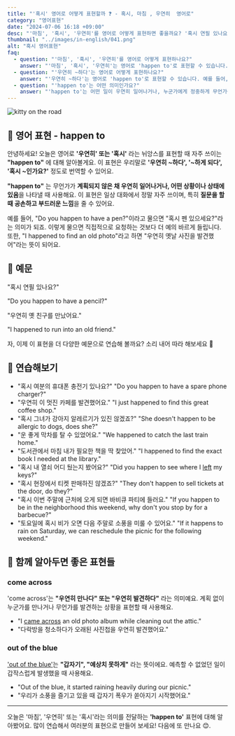 ```yaml
---
title: "'혹시' 영어로 어떻게 표현할까 ❓ - 혹시, 마침 , 우연히  영어로"
category: "영어표현"
date: "2024-07-06 16:18 +09:00"
desc: "'마침', '혹시', '우연히'를 영어로 어떻게 표현하면 좋을까요? '혹시 연필 있나요?', '우연히 옛 친구를 만났어요.' 등을 영어로 표현하는 법을 배워봅시다. 다양한 예문을 통해서 연습하고 본인의 표현으로 만들어 보세요."
thumbnail: "../images/in-english/041.png"
alt: "혹시 영어표현"
faq:
  - question: "'마침', '혹시', '우연히'를 영어로 어떻게 표현하나요?"
    answer: "'마침', '혹시', '우연히'는 영어로 'happen to'로 표현할 수 있습니다. 예를 들어, '혹시 연필 있나요?'는 'Do you happen to have a pencil?'로 말할 수 있습니다."
  - question: "'우연히 ~하다'는 영어로 어떻게 표현하나요?"
    answer: "'우연히 ~하다'는 영어로 'happen to'로 표현할 수 있습니다. 예를 들어, '우연히 옛 친구를 만났어요.'는 'I happened to run into an old friend.'로 말할 수 있습니다."
  - question: "'happen to'는 어떤 의미인가요?"
    answer: "'happen to'는 어떤 일이 우연히 일어나거나, 누군가에게 정중하게 무언가를 물어볼 때 사용되는 표현입니다. 예를 들어, 'Do you happen to have~?'는 '혹시 ~있나요?'라는 의미입니다."
---
```


![kitty on the road](../images/in-english/041-1.avif)

## 🌟 영어 표현 - happen to

안녕하세요! 오늘은 영어로 **'우연히' 또는 '혹시'** 라는 뉘앙스를 표현할 때 자주 쓰이는 **"happen to"** 에 대해 알아볼게요. 이 표현은 우리말로 **'우연히 ~하다', '~하게 되다', '혹시 ~인가요?'** 정도로 번역할 수 있어요.

**"happen to"** 는 무언가가 **계획되지 않은 채 우연히 일어나거나, 어떤 상황이나 상태에 있음**을 나타낼 때 사용해요. 이 표현은 일상 대화에서 정말 자주 쓰이며, 특히 **질문을 할 때 공손하고 부드러운 느낌**을 줄 수 있어요.

예를 들어, "Do you happen to have a pen?"이라고 물으면 "혹시 펜 있으세요?"라는 의미가 되죠. 이렇게 물으면 직접적으로 요청하는 것보다 더 예의 바르게 들립니다. 또한, "I happened to find an old photo"라고 하면 "우연히 옛날 사진을 발견했어"라는 뜻이 되어요.

## 📖 예문

"혹시 연필 있나요?"

"Do you happen to have a pencil?"

"우연히 옛 친구를 만났어요."

"I happened to run into an old friend."

자, 이제 이 표현을 더 다양한 예문으로 연습해 볼까요? 소리 내어 따라 해보세요 🌟

## 💬 연습해보기

<ul data-interactive-list>
  <li data-interactive-item>
    <span data-toggler>"혹시 여분의 휴대폰 충전기 있나요?"</span>
    <span data-answer>"Do you happen to have a spare phone charger?"</span>
  </li>
  <li data-interactive-item>
    <span data-toggler>"우연히 이 멋진 카페를 발견했어요."</span>
    <span data-answer>"I just happened to find this great coffee shop."</span>
  </li>
  <li data-interactive-item>
    <span data-toggler>"혹시 그녀가 강아지 알레르기가 있진 않겠죠?"</span>
    <span data-answer>"She doesn't happen to be allergic to dogs, does she?"</span>
  </li>
  <li data-interactive-item>
    <span data-toggler>"운 좋게 막차를 탈 수 있었어요."</span>
    <span data-answer>"We happened to catch the last train home."</span>
  </li>
  <li data-interactive-item>
    <span data-toggler>"도서관에서 마침 내가 필요한 책을 딱 찾았어."</span>
    <span data-answer>"I happened to find the exact book I needed at the library."</span>
  </li>
  <li data-interactive-item>
    <span data-toggler>"혹시 내 열쇠 어디 뒀는지 봤어요?"</span>
    <span data-answer>"Did you happen to see where I <a href="/blog/in-english/402.leave/">left</a> my keys?"</span>
  </li>
  <li data-interactive-item>
    <span data-toggler>"혹시 현장에서 티켓 판매하진 않겠죠?"</span>
    <span data-answer>"They don't happen to sell tickets at the door, do they?"</span>
  </li>
  <li data-interactive-item>
    <span data-toggler>"혹시 이번 주말에 근처에 오게 되면 바비큐 파티에 들러요."</span>
    <span data-answer>"If you happen to be in the neighborhood this weekend, why don't you stop by for a barbecue?"</span>
  </li>
  <li data-interactive-item>
    <span data-toggler>"토요일에 혹시 비가 오면 다음 주말로 소풍을 미룰 수 있어요."</span>
    <span data-answer>"If it happens to rain on Saturday, we can reschedule the picnic for the following weekend."</span>
  </li>
</ul>

## 🤝 함께 알아두면 좋은 표현들

### come across

'come across'는 **"우연히 만나다" 또는 "우연히 발견하다"** 라는 의미예요. 계획 없이 누군가를 만나거나 무언가를 발견하는 상황을 표현할 때 사용해요.

- "I [came across](/blog/친구를-우연히-만났어-영어표현/) an old photo album while cleaning out the attic."
- "다락방을 청소하다가 오래된 사진첩을 우연히 발견했어요."

### out of the blue

['out of the blue'](/blog/in-english/045.out-of-the-blue/)는 **"갑자기", "예상치 못하게"** 라는 뜻이에요. 예측할 수 없었던 일이 갑작스럽게 발생했을 때 사용해요.

- "Out of the blue, it started raining heavily during our picnic."
- "우리가 소풍을 즐기고 있을 때 갑자기 폭우가 쏟아지기 시작했어요."

---

오늘은 '마침', '우연히' 또는 '혹시'라는 의미를 전달하는 **'happen to'** 표현에 대해 알아봤어요. 많이 연습해서 여러분의 표현으로 만들어 보세요! 다음에 또 만나요 😊.
